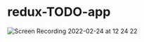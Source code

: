 # redux-TODO-app

![Screen Recording 2022-02-24 at 12 24 22](https://user-images.githubusercontent.com/75075773/155523922-e25a419e-2200-4cd9-8a5d-890f43c62c52.gif)
